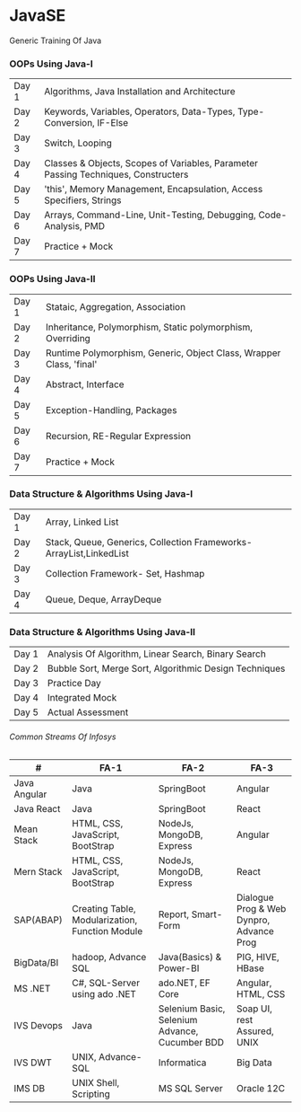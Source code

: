 # JavaSE
Generic Training Of Java

### OOPs Using Java-I
|      |                   |
|------|-------------------|
|Day 1| Algorithms, Java Installation and Architecture|
|Day 2| Keywords, Variables, Operators, Data-Types, Type-Conversion, IF-Else|
|Day 3| Switch, Looping|
|Day 4| Classes & Objects, Scopes of Variables, Parameter Passing Techniques, Constructers|
|Day 5| 'this', Memory Management, Encapsulation, Access Specifiers, Strings|
|Day 6| Arrays, Command-Line, Unit-Testing, Debugging, Code-Analysis, PMD|
|Day 7| Practice + Mock|

### OOPs Using Java-II
|      |                       |
|------|-----------------------|
|Day 1| Stataic, Aggregation, Association|
|Day 2| Inheritance, Polymorphism, Static polymorphism, Overriding|
|Day 3| Runtime Polymorphism, Generic, Object Class, Wrapper Class, 'final'|
|Day 4| Abstract, Interface|
|Day 5| Exception-Handling, Packages|
|Day 6|Recursion, RE-Regular Expression|
|Day 7|Practice + Mock|

### Data Structure & Algorithms Using Java-I
|      |                         |
|------|-------------------------|
|Day 1| Array, Linked List|
|Day 2| Stack, Queue, Generics, Collection Frameworks-ArrayList,LinkedList|
|Day 3| Collection Framework- Set, Hashmap|
|Day 4| Queue, Deque, ArrayDeque|


### Data Structure & Algorithms Using Java-II
|       |               |
|-------|---------------|
|Day 1| Analysis Of Algorithm, Linear Search, Binary Search|
|Day 2| Bubble Sort, Merge Sort, Algorithmic Design Techniques|
|Day 3| Practice Day|
|Day 4| Integrated Mock|
|Day 5| Actual Assessment|


###### Common Streams Of Infosys

|#    |  FA-1  | FA-2|   FA-3|
|-----|---------|------|------|
|Java Angular | Java | SpringBoot| Angular|
|Java React | Java  | SpringBoot| React|
|Mean Stack| HTML, CSS, JavaScript, BootStrap| NodeJs, MongoDB, Express| Angular|
|Mern Stack| HTML, CSS, JavaScript, BootStrap| NodeJs, MongoDB, Express| React|
|SAP(ABAP)| Creating Table, Modularization, Function Module | Report, Smart-Form | Dialogue Prog & Web Dynpro, Advance Prog|
|BigData/BI| hadoop, Advance SQL| Java(Basics) & Power-BI| PIG, HIVE, HBase|
|MS .NET| C#, SQL-Server using ado .NET| ado.NET, EF Core| Angular, HTML, CSS|
|IVS Devops| Java | Selenium Basic, Selenium Advance, Cucumber BDD| Soap UI, rest Assured, UNIX|
|IVS DWT| UNIX, Advance-SQL| Informatica| Big Data|
|IMS DB| UNIX Shell, Scripting| MS SQL Server| Oracle 12C|


